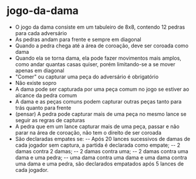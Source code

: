 # jogo-da-dama

- O jogo da dama consiste em um tabuleiro de 8x8, contendo 12 pedras para cada
adversário
- As pedras andam para frente e sempre em diagonal
- Quando a pedra chega até a área de coroação, deve ser coroada como dama
- Quando ela se torna dama, ela pode fazer movimentos mais amplos, como andar
quantas casas quiser, porém limitando-se a se mover apenas em diagonal
- "Comer" ou capturar uma peça do adversário é obrigatório
- Não existe sopro
- A dama pode ser capturada por uma peça comum no jogo se estiver ao alcance
da pedra comum
- A dama e as peças comuns podem capturar outras peças tanto para trás quanto 
para frente
- (pensar) A pedra pode capturar mais de uma peça no mesmo lance se seguir as
regras de capturas
- A pedra que em um lance capturar mais de uma peça, passar e não parar na
 área de coroação, não tem o direito de ser coroada
- São declaradas empates se:
-- Após 20 lances sucessivos de damas de cada jogador sem captura, a partida é 
declarada como empate;
-- 2 damas contra 2 damas;
-- 2 damas contra uma;
-- 2 damas contra uma dama e uma pedra;
-- uma dama contra uma dama e uma dama contra uma dama e uma pedra, são 
declarados empatados após 5 lances de cada jogador.
